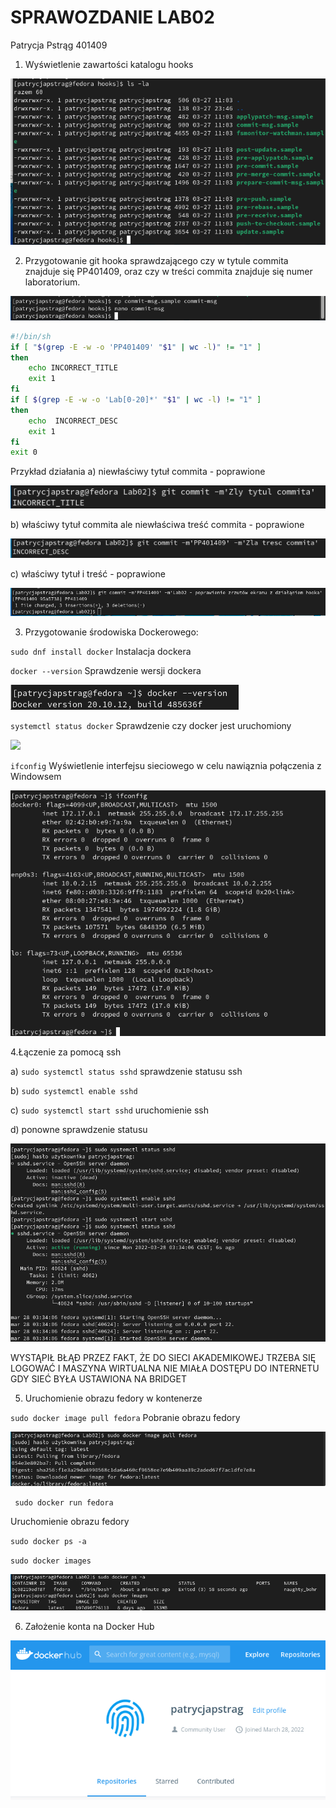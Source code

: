 # SPRAWOZDANIE LAB02 
Patrycja Pstrąg 401409

1. Wyświetlenie zawartości katalogu hooks

![PLOT](Screenshot01.png)

2. Przygotowanie git hooka sprawdzającego czy w tytule commita znajduje się PP401409, oraz czy w treści commita znajduje się numer laboratorium.

![](SCreenshot02.png)

```sh
#!/bin/sh
if [ "$(grep -E -w -o 'PP401409' "$1" | wc -l)" != "1" ]
then
    echo INCORRECT_TITLE
    exit 1
fi
if [ $(grep -E -w -o 'Lab[0-20]*' "$1" | wc -l) != "1" ]
then
    echo  INCORRECT_DESC
    exit 1
fi
exit 0
```

Przykład działania
a) niewłaściwy tytuł commita - poprawione

![](Screenshot03.png)

b) właściwy tytuł commita ale niewłaściwa treść commita - poprawione

![](Screenshot04.png)

c) właściwy tytuł i treść - poprawione

![](Screenshot05.png)

3. Przygotowanie środowiska Dockerowego:

`sudo dnf install docker` Instalacja dockera

`docker --version` Sprawdzenie wersji dockera

![](Screenshot06.png)

`systemctl status docker` Sprawdzenie czy docker jest uruchomiony

![](Screenshot07.png)

`ifconfig` Wyświetlenie interfejsu sieciowego w celu nawiąznia połączenia z Windowsem

![](Screenshot08.png)

4.Łączenie za pomocą ssh

a) `sudo systemctl status sshd` sprawdzenie statusu ssh

b) `sudo systemctl enable sshd`

c) `sudo systemctl start sshd` uruchomienie ssh

d) ponowne sprawdzenie statusu

![](Screenshot09.png)

WYSTĄPIŁ BŁĄÐ PRZEZ FAKT, ŻE DO SIECI AKADEMIKOWEJ TRZEBA SIĘ LOGOWAĆ I MASZYNA WIRTUALNA NIE MIAŁA DOSTĘPU DO INTERNETU GDY SIEĆ BYŁA USTAWIONA NA BRIDGET

5. Uruchomienie obrazu fedory w kontenerze

`sudo docker image pull fedora`
Pobranie obrazu fedory

![](Screenshot10.png)

` sudo docker run fedora`

Uruchomienie obrazu fedory

`sudo docker ps -a`

`sudo docker images`

![](Screenchot11.png)


6. Założenie konta na Docker Hub

![](Screenshot12.png)



